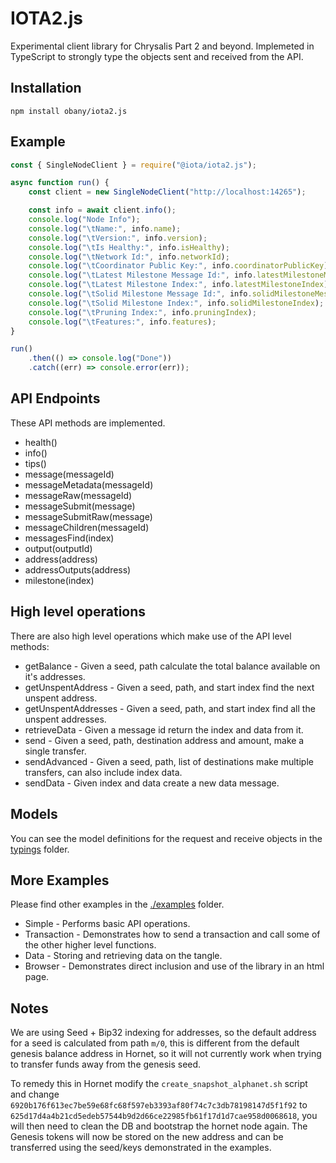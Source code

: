 # IOTA2.js

Experimental client library for Chrysalis Part 2 and beyond. Implemeted in TypeScript to strongly type the objects sent and received from the API.

## Installation

```shell
npm install obany/iota2.js
```

## Example

```js
const { SingleNodeClient } = require("@iota/iota2.js");

async function run() {
    const client = new SingleNodeClient("http://localhost:14265");

    const info = await client.info();
    console.log("Node Info");
    console.log("\tName:", info.name);
    console.log("\tVersion:", info.version);
    console.log("\tIs Healthy:", info.isHealthy);
    console.log("\tNetwork Id:", info.networkId);
    console.log("\tCoordinator Public Key:", info.coordinatorPublicKey);
    console.log("\tLatest Milestone Message Id:", info.latestMilestoneMessageId);
    console.log("\tLatest Milestone Index:", info.latestMilestoneIndex);
    console.log("\tSolid Milestone Message Id:", info.solidMilestoneMessageId);
    console.log("\tSolid Milestone Index:", info.solidMilestoneIndex);
    console.log("\tPruning Index:", info.pruningIndex);
    console.log("\tFeatures:", info.features);
}

run()
    .then(() => console.log("Done"))
    .catch((err) => console.error(err));
```

## API Endpoints

These API methods are implemented.

* health()
* info()
* tips()
* message(messageId)
* messageMetadata(messageId)
* messageRaw(messageId)
* messageSubmit(message)
* messageSubmitRaw(message)
* messageChildren(messageId)
* messagesFind(index)
* output(outputId)
* address(address)
* addressOutputs(address)
* milestone(index)

## High level operations

There are also high level operations which make use of the API level methods:

* getBalance - Given a seed, path calculate the total balance available on it's addresses.
* getUnspentAddress - Given a seed, path, and start index find the next unspent address.
* getUnspentAddresses - Given a seed, path, and start index find all the unspent addresses.
* retrieveData - Given a message id return the index and data from it.
* send - Given a seed, path, destination address and amount, make a single transfer.
* sendAdvanced - Given a seed, path, list of destinations make multiple transfers, can also include index data.
* sendData - Given index and data create a new data message.

## Models

You can see the model definitions for the request and receive objects in the [typings](./typings/api/models) folder.

## More Examples

Please find other examples in the [./examples](./examples) folder.
* Simple - Performs basic API operations.
* Transaction - Demonstrates how to send a transaction and call some of the other higher level functions.
* Data - Storing and retrieving data on the tangle.
* Browser - Demonstrates direct inclusion and use of the library in an html page.

## Notes

We are using Seed + Bip32 indexing for addresses, so the default address for a seed is calculated from path `m/0`, this is different from the default genesis balance address in Hornet, so it will not currently work when trying to transfer funds away from the genesis seed.

To remedy this in Hornet modify the `create_snapshot_alphanet.sh` script and change `6920b176f613ec7be59e68fc68f597eb3393af80f74c7c3db78198147d5f1f92` to `625d17d4a4b21cd5edeb57544b9d2d66ce22985fb61f17d1d7cae958d0068618`, you will then need to clean the DB and bootstrap the hornet node again. The Genesis tokens will now be stored on the new address and can be transferred using the seed/keys demonstrated in the examples.
